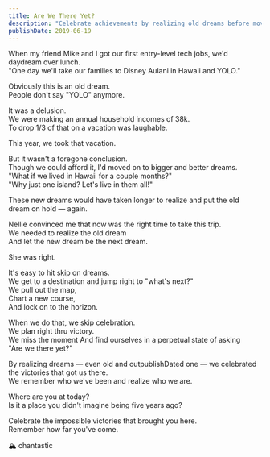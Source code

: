 ```yaml
---
title: Are We There Yet?
description: "Celebrate achievements by realizing old dreams before moving on to new ones. Appreciate victories and remember how far you've come."
publishDate: 2019-06-19
---
```


When my friend Mike and I got our first entry-level tech jobs, we'd daydream over lunch.  
"One day we'll take our families to Disney Aulani in Hawaii and YOLO."

Obviously this is an old dream.  
People don't say "YOLO" anymore.

It was a delusion.  
We were making an annual household incomes of 38k.  
To drop 1/3 of that on a vacation was laughable.

This year, we took that vacation.

But it wasn't a foregone conclusion.  
Though we could afford it, I'd moved on to bigger and better dreams.  
"What if we lived in Hawaii for a couple months?"  
"Why just one island? Let's live in them all!"

These new dreams would have taken longer to realize and put the old dream on hold — again.

Nellie convinced me that now was the right time to take this trip.  
We needed to realize the old dream  
And let the new dream be the next dream.

She was right.

It's easy to hit skip on dreams.  
We get to a destination and jump right to "what's next?"  
We pull out the map,  
Chart a new course,  
And lock on to the horizon.

When we do that, we skip celebration.  
We plan right thru victory.  
We miss the moment
And find ourselves in a perpetual state of asking  
"Are we there yet?"

By realizing dreams — even old and outpublishDated one — we celebrated the victories that got us there.  
We remember who we've been and realize who we are.

Where are you at today?  
Is it a place you didn't imagine being five years ago?

Celebrate the impossible victories that brought you here.  
Remember how far you've come.

🏔 chantastic
